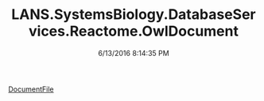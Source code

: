 ﻿---
title: LANS.SystemsBiology.DatabaseServices.Reactome.OwlDocument
date: 6/13/2016 8:14:35 PM
---

[DocumentFile](T-LANS.SystemsBiology.DatabaseServices.Reactome.OwlDocument.DocumentFile.html)
